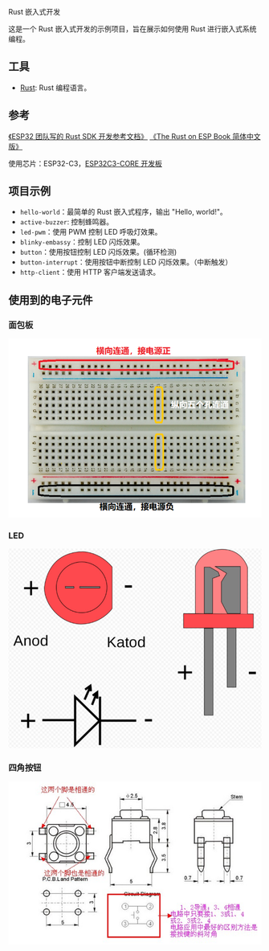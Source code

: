 Rust 嵌入式开发

这是一个 Rust 嵌入式开发的示例项目，旨在展示如何使用 Rust 进行嵌入式系统编程。

## 工具
- [Rust](https://www.rust-lang.org/): Rust 编程语言。

## 参考
[《ESP32 团队写的 Rust SDK 开发参考文档》](https://esp32.implrust.com/index.html)
[《The Rust on ESP Book 简体中文版》](https://narukara.github.io/rust-on-esp-book-zh-cn/introduction.html)

使用芯片：ESP32-C3，[ESP32C3-CORE 开发板](https://wiki.luatos.com/chips/esp32c3/board.html)

## 项目示例
- `hello-world`：最简单的 Rust 嵌入式程序，输出 "Hello, world!"。
- `active-buzzer`: 控制蜂鸣器。
- `led-pwm`：使用 PWM 控制 LED 呼吸灯效果。
- `blinky-embassy`：控制 LED 闪烁效果。
- `button`：使用按钮控制 LED 闪烁效果。(循环检测)
- `button-interrupt`：使用按钮中断控制 LED 闪烁效果。（中断触发）
- `http-client`：使用 HTTP 客户端发送请求。

## 使用到的电子元件
### 面包板
![](./imgs/Breadboard.png)


### LED
![](./imgs/LED.jpg)

### 四角按钮
![](./imgs/Button.jpg)
